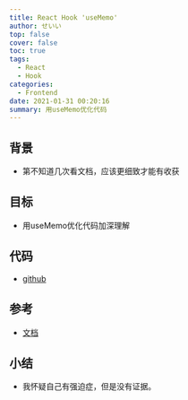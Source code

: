 ```yaml
---
title: React Hook 'useMemo'
author: せいい
top: false
cover: false
toc: true
tags:
  - React
  - Hook
categories:
  - Frontend
date: 2021-01-31 00:20:16
summary: 用useMemo优化代码
---
```


## 背景
* 第不知道几次看文档，应该更细致才能有收获

## 目标
* 用useMemo优化代码加深理解

## 代码
* [github](https://github.com/ccloveak/Components_Demo/tree/main/react_hook_usememo)

## 参考
* [文档](https://zh-hans.reactjs.org/docs/hooks-reference.html#usememo)

## 小结
* 我怀疑自己有强迫症，但是没有证据。
